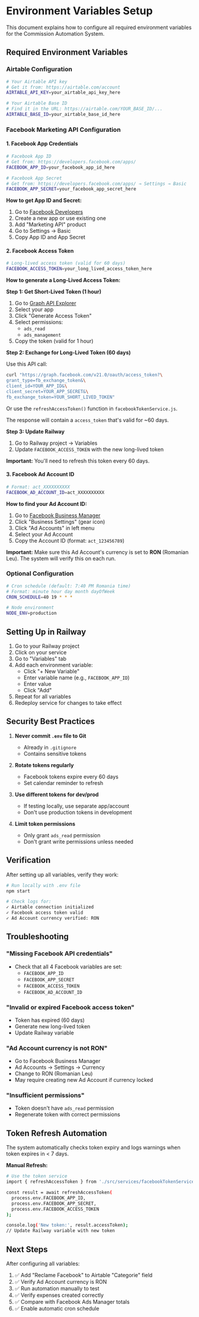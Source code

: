 # Environment Variables Setup

This document explains how to configure all required environment variables for the Commission Automation System.

## Required Environment Variables

### Airtable Configuration

```bash
# Your Airtable API key
# Get it from: https://airtable.com/account
AIRTABLE_API_KEY=your_airtable_api_key_here

# Your Airtable Base ID
# Find it in the URL: https://airtable.com/YOUR_BASE_ID/...
AIRTABLE_BASE_ID=your_airtable_base_id_here
```

### Facebook Marketing API Configuration

#### 1. Facebook App Credentials

```bash
# Facebook App ID
# Get from: https://developers.facebook.com/apps/
FACEBOOK_APP_ID=your_facebook_app_id_here

# Facebook App Secret
# Get from: https://developers.facebook.com/apps/ → Settings → Basic
FACEBOOK_APP_SECRET=your_facebook_app_secret_here
```

**How to get App ID and Secret:**
1. Go to [Facebook Developers](https://developers.facebook.com/)
2. Create a new app or use existing one
3. Add "Marketing API" product
4. Go to Settings → Basic
5. Copy App ID and App Secret

#### 2. Facebook Access Token

```bash
# Long-lived access token (valid for 60 days)
FACEBOOK_ACCESS_TOKEN=your_long_lived_access_token_here
```

**How to generate a Long-Lived Access Token:**

**Step 1: Get Short-Lived Token (1 hour)**
1. Go to [Graph API Explorer](https://developers.facebook.com/tools/explorer/)
2. Select your app
3. Click "Generate Access Token"
4. Select permissions:
   - `ads_read`
   - `ads_management`
5. Copy the token (valid for 1 hour)

**Step 2: Exchange for Long-Lived Token (60 days)**

Use this API call:
```bash
curl "https://graph.facebook.com/v21.0/oauth/access_token?\
grant_type=fb_exchange_token&\
client_id=YOUR_APP_ID&\
client_secret=YOUR_APP_SECRET&\
fb_exchange_token=YOUR_SHORT_LIVED_TOKEN"
```

Or use the `refreshAccessToken()` function in `facebookTokenService.js`.

The response will contain a `access_token` that's valid for ~60 days.

**Step 3: Update Railway**
1. Go to Railway project → Variables
2. Update `FACEBOOK_ACCESS_TOKEN` with the new long-lived token

**Important:** You'll need to refresh this token every 60 days.

#### 3. Facebook Ad Account ID

```bash
# Format: act_XXXXXXXXXX
FACEBOOK_AD_ACCOUNT_ID=act_XXXXXXXXXX
```

**How to find your Ad Account ID:**
1. Go to [Facebook Business Manager](https://business.facebook.com/)
2. Click "Business Settings" (gear icon)
3. Click "Ad Accounts" in left menu
4. Select your Ad Account
5. Copy the Account ID (format: `act_123456789`)

**Important:** Make sure this Ad Account's currency is set to **RON** (Romanian Leu). The system will verify this on each run.

### Optional Configuration

```bash
# Cron schedule (default: 7:40 PM Romania time)
# Format: minute hour day month dayOfWeek
CRON_SCHEDULE=40 19 * * *

# Node environment
NODE_ENV=production
```

## Setting Up in Railway

1. Go to your Railway project
2. Click on your service
3. Go to "Variables" tab
4. Add each environment variable:
   - Click "+ New Variable"
   - Enter variable name (e.g., `FACEBOOK_APP_ID`)
   - Enter value
   - Click "Add"
5. Repeat for all variables
6. Redeploy service for changes to take effect

## Security Best Practices

1. **Never commit `.env` file to Git**
   - Already in `.gitignore`
   - Contains sensitive tokens

2. **Rotate tokens regularly**
   - Facebook tokens expire every 60 days
   - Set calendar reminder to refresh

3. **Use different tokens for dev/prod**
   - If testing locally, use separate app/account
   - Don't use production tokens in development

4. **Limit token permissions**
   - Only grant `ads_read` permission
   - Don't grant write permissions unless needed

## Verification

After setting up all variables, verify they work:

```bash
# Run locally with .env file
npm start

# Check logs for:
✓ Airtable connection initialized
✓ Facebook access token valid
✓ Ad Account currency verified: RON
```

## Troubleshooting

### "Missing Facebook API credentials"
- Check that all 4 Facebook variables are set:
  - `FACEBOOK_APP_ID`
  - `FACEBOOK_APP_SECRET`
  - `FACEBOOK_ACCESS_TOKEN`
  - `FACEBOOK_AD_ACCOUNT_ID`

### "Invalid or expired Facebook access token"
- Token has expired (60 days)
- Generate new long-lived token
- Update Railway variable

### "Ad Account currency is not RON"
- Go to Facebook Business Manager
- Ad Accounts → Settings → Currency
- Change to RON (Romanian Leu)
- May require creating new Ad Account if currency locked

### "Insufficient permissions"
- Token doesn't have `ads_read` permission
- Regenerate token with correct permissions

## Token Refresh Automation

The system automatically checks token expiry and logs warnings when token expires in < 7 days.

**Manual Refresh:**
```bash
# Use the token service
import { refreshAccessToken } from './src/services/facebookTokenService.js';

const result = await refreshAccessToken(
  process.env.FACEBOOK_APP_ID,
  process.env.FACEBOOK_APP_SECRET,
  process.env.FACEBOOK_ACCESS_TOKEN
);

console.log('New token:', result.accessToken);
// Update Railway variable with new token
```

## Next Steps

After configuring all variables:

1. ✅ Add "Reclame Facebook" to Airtable "Categorie" field
2. ✅ Verify Ad Account currency is RON
3. ✅ Run automation manually to test
4. ✅ Verify expenses created correctly
5. ✅ Compare with Facebook Ads Manager totals
6. ✅ Enable automatic cron schedule

